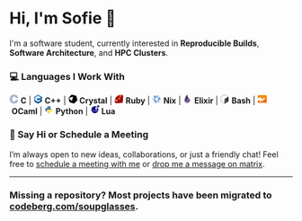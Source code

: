 # Hi, I'm Sofie 👋

I'm a software student, currently interested in **Reproducible Builds**, **Software Architecture**, and **HPC Clusters**.

### 💻 Languages I Work With

<img title="C" height="16em" width="16em" src="https://github.com/devicons/devicon/blob/master/icons/c/c-original.svg">&nbsp;**C**
| <img title="C++" height="16em" width="16em" src="https://github.com/devicons/devicon/blob/master/icons/cplusplus/cplusplus-original.svg">&nbsp;**C++**
| <img title="Crystal" height="16em" width="16em" src="https://github.com/devicons/devicon/blob/master/icons/crystal/crystal-original.svg">&nbsp;**Crystal**
| <img title="Ruby" height="16em" width="16em" src="https://github.com/devicons/devicon/blob/master/icons/ruby/ruby-original.svg">&nbsp;**Ruby**
| <img title="Nix" height="16em" width="16em" src="https://github.com/devicons/devicon/blob/master/icons/nixos/nixos-original.svg">&nbsp;**Nix**
| <img title="Elixir" height="16em" width="16em" src="https://github.com/devicons/devicon/blob/master/icons/elixir/elixir-original.svg">&nbsp;**Elixir**
| <img title="Bash" height="16em" width="16em" src="https://github.com/devicons/devicon/blob/master/icons/bash/bash-original.svg">&nbsp;**Bash**
| <img title="OCaml" height="16em" width="16em" src="https://github.com/devicons/devicon/blob/master/icons/ocaml/ocaml-original.svg">&nbsp;**OCaml**
| <img title="Python" height="16em" width="16em" src="https://github.com/devicons/devicon/blob/master/icons/python/python-original.svg">&nbsp;**Python**
| <img title="Lua" height="16em" width="16em" src="https://github.com/devicons/devicon/blob/master/icons/lua/lua-original.svg">&nbsp;**Lua**

### 🤝 Say Hi or Schedule a Meeting
I’m always open to new ideas, collaborations, or just a friendly chat! Feel free to [schedule a meeting with me](https://cal.com/soupglasses/coffee) or [drop me a message on matrix](https://matrix.to/#/@sofie:fsfe.org).

---

### Missing a repository? Most projects have been migrated to [codeberg.com/soupglasses](https://codeberg.org/soupglasses?tab=repositories).
